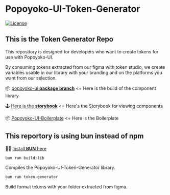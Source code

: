# Popoyoko-UI-Token-Generator

[![License](https://img.shields.io/badge/License-MIT-blue.svg)](https://opensource.org/licenses/MIT)

## This is the **Token Generator Repo**

This repository is designed for developers who want to create tokens for use with Popoyoko-UI.

By consuming tokens extracted from our figma with token studio, we create variables usable in our library with your branding and on the platforms you want from our selection.

📦 [popoyoko-ui **package branch**](https://github.com/Popoyoko/popoyoko-ui/tree/package) <= Here is the build of the component library

🕹️ [Here is the **storybook**](https://popoyoko.github.io/popoyoko-ui/) <= Here's the Storybook for viewing components

📦 [Popoyoko-UI-Boilerplate](https://github.com/Popoyoko/Popoyoko-UI-Boilerplate) <= Here is the Boilerplate


## This reportory is using bun instead of npm

🏴‍☠️ [Install **BUN** here](https://bun.sh/)

```bash
bun run build:lib
```

Compiles the Popoyoko-UI-Token-Generator library.

```bash
bun run token-generator
```

Build format tokens with your folder extracted from figma.

